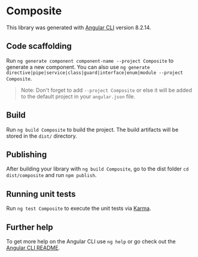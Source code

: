 # Composite

This library was generated with [Angular CLI](https://github.com/angular/angular-cli) version 8.2.14.

## Code scaffolding

Run `ng generate component component-name --project Composite` to generate a new component. You can also use `ng generate directive|pipe|service|class|guard|interface|enum|module --project Composite`.
> Note: Don't forget to add `--project Composite` or else it will be added to the default project in your `angular.json` file. 

## Build

Run `ng build Composite` to build the project. The build artifacts will be stored in the `dist/` directory.

## Publishing

After building your library with `ng build Composite`, go to the dist folder `cd dist/composite` and run `npm publish`.

## Running unit tests

Run `ng test Composite` to execute the unit tests via [Karma](https://karma-runner.github.io).

## Further help

To get more help on the Angular CLI use `ng help` or go check out the [Angular CLI README](https://github.com/angular/angular-cli/blob/master/README.md).
